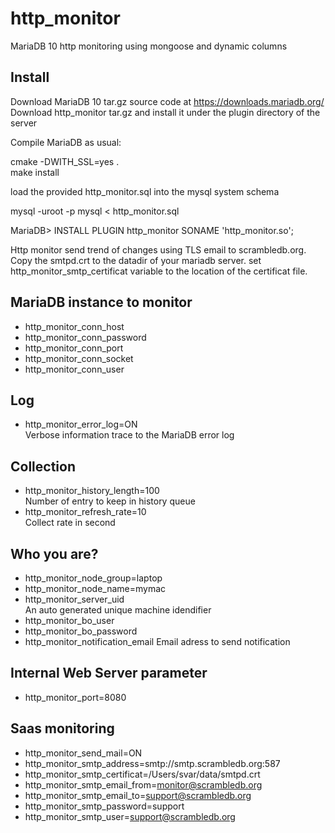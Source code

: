 http_monitor
============

MariaDB 10 http monitoring using mongoose and dynamic columns 

Install
-------

Download MariaDB 10 tar.gz source code at https://downloads.mariadb.org/ 
Download http_monitor tar.gz and install it under the plugin directory of the server 
 
Compile MariaDB as usual: 
 
cmake -DWITH_SSL=yes .  
make install  
 
load the provided http_monitor.sql into the mysql system schema 
 
mysql -uroot -p mysql < http_monitor.sql 
 
MariaDB> INSTALL PLUGIN http_monitor SONAME 'http_monitor.so'; 
 
Http monitor send trend of changes using TLS email to scrambledb.org.  
Copy the smtpd.crt to the datadir of your mariadb server. 
set http_monitor_smtp_certificat variable to the location of the certificat file. 
 

MariaDB instance to monitor 
---------------------------
- http_monitor_conn_host 
- http_monitor_conn_password 
- http_monitor_conn_port 
- http_monitor_conn_socket 
- http_monitor_conn_user 
 
Log 
---
- http_monitor_error_log=ON  
    Verbose information trace to the MariaDB error log 
 
Collection 
----------
- http_monitor_history_length=100  
    Number of entry to keep in history queue 
- http_monitor_refresh_rate=10  
    Collect rate in second

Who you are? 
-----------
- http_monitor_node_group=laptop
- http_monitor_node_name=mymac
- http_monitor_server_uid  
    An auto generated unique machine idendifier 
- http_monitor_bo_user
- http_monitor_bo_password
- http_monitor_notification_email 
    Email adress to send notification 
 
Internal Web Server parameter 
-----------------------------
- http_monitor_port=8080
 
Saas monitoring 
----------------
- http_monitor_send_mail=ON   
- http_monitor_smtp_address=smtp://smtp.scrambledb.org:587 
- http_monitor_smtp_certificat=/Users/svar/data/smtpd.crt 
- http_monitor_smtp_email_from=monitor@scrambledb.org 
- http_monitor_smtp_email_to=support@scrambledb.org 
- http_monitor_smtp_password=support 
- http_monitor_smtp_user=support@scrambledb.org 
